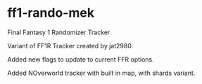 # ff1-rando-mek
Final Fantasy 1 Randomizer Tracker

Variant of FF1R Tracker created by jat2980. 

Added new flags to update to current FFR options. 

Added NOverworld tracker with built in map, with shards variant.